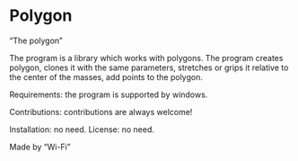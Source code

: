 # Polygon
 “The polygon”
 
The program is a library which works with polygons. The program creates polygon, clones it with the same parameters, stretches or grips it relative to the center of the masses, add points to the polygon.

Requirements: the program is supported by windows. 

Contributions: contributions are always welcome!

Installation: no need.
License: no need.

Made by “Wi-Fi”
